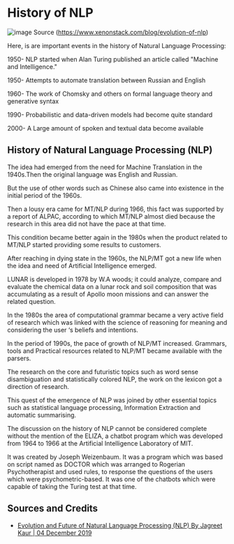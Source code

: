 
# History of NLP

![image](https://user-images.githubusercontent.com/11299574/129455345-9f2a167b-1446-4895-9c09-4a073fb8f591.png)
Source (https://www.xenonstack.com/blog/evolution-of-nlp) 


Here, is are important events in the history of Natural Language Processing:

1950- NLP started when Alan Turing published an article called "Machine and Intelligence."

1950- Attempts to automate translation between Russian and English

1960- The work of Chomsky and others on formal language theory and generative syntax

1990- Probabilistic and data-driven models had become quite standard

2000- A Large amount of spoken and textual data become available


## History of Natural Language Processing (NLP)

The idea had emerged from the need for Machine Translation in the 1940s.Then the original language was English and Russian.

But the use of other words such as Chinese also came into existence in the initial period of the 1960s.

Then a lousy era came for MT/NLP during 1966, this fact was supported by a report of ALPAC, according to which MT/NLP almost died because the research in this area did not have the pace at that time. 

This condition became better again in the 1980s when the product related to MT/NLP started providing some results to customers. 

After reaching in dying state in the 1960s, the NLP/MT got a new life when the idea and need of Artificial Intelligence emerged. 

LUNAR is developed in 1978 by W.A woods; it could analyze, compare and evaluate the chemical data on a lunar rock and soil composition that was accumulating as a result of Apollo moon missions and can answer the related question. 

In the 1980s the area of computational grammar became a very active field of research which was linked with the science of reasoning for meaning and considering the user ‘s beliefs and intentions. 

In the period of 1990s, the pace of growth of NLP/MT increased. Grammars, tools and Practical resources related to NLP/MT became available with the parsers. 

The research on the core and futuristic topics such as word sense disambiguation and statistically colored NLP, the work on the lexicon got a direction of research. 

This quest of the emergence of NLP was joined by other essential topics such as statistical language processing, Information Extraction and automatic summarising. 

The discussion on the history of NLP cannot be considered complete without the mention of the ELIZA, a chatbot program which was developed from 1964 to 1966 at the Artificial Intelligence Laboratory of MIT. 

It was created by Joseph Weizenbaum. It was a program which was based on script named as DOCTOR which was arranged to Rogerian Psychotherapist and used rules, to response the questions of the users which were psychometric-based. It was one of the chatbots which were capable of taking the Turing test at that time.

## Sources and Credits 

* [Evolution and Future of Natural Language Processing (NLP) By Jagreet Kaur | 04 December 2019](https://www.xenonstack.com/blog/evolution-of-nlp) 


